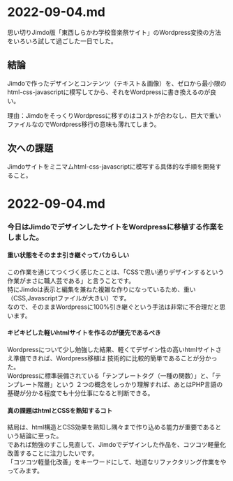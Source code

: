 # 2022-09-04.md
思い切りJimdo版「東西しらかわ学校音楽祭サイト」のWordpress変換の方法をいろいろ試して過ごした一日でした。  
## 結論
Jimdoで作ったデザインとコンテンツ（テキスト＆画像）を、ゼロから最小限のhtml-css-javascriptに模写してから、それをWordpressに書き換えるのが良い。  
<p>理由：JimdoをそっくりWordpressに移すのはコストが合わなし、巨大で重いファイルなのでWordpress移行の意味も薄れてしまう。
</p>

## 次への課題
Jimdoサイトをミニマムhtml-css-javascriptに模写する具体的な手順を開発すること。

# 2022-09-04.md
### 今日はJimdoでデザインしたサイトをWordpressに移植する作業をしました。  
#### 重い状態をそのまま引き継ぐってバカらしい
この作業を通じてつくづく感じたことは、「CSSで思い通りデザインするという作業がまさに職人芸である」と言うことです。  
特にJimdoは表示と編集を兼ねた複雑な作りになっているため、重い（CSS,Javascriptファイルが大きい）です。    
なので、そのままWordpressに100%引き継ぐという手法は非常に不合理だと思います。
#### キビキビした軽いhtmlサイトを作るのが優先であるべき
Wordpressについて少し勉強した結果、軽くてデザイン性の高いhtmlサイトさえ準備できれば、Wordpress移植は
技術的に比較的簡単であることが分かった。  
Wordpressに標準装備されている「テンプレートタグ（一種の関数）」と、「テンプレート階層」という
２つの概念をしっかり理解すれば、あとはPHP言語の基礎が分かる程度でも十分仕事になると判断できる。
#### 真の課題はhtmlとCSSを熟知するコト
結局は、html構造とCSS効果を熟知し隅々まで作り込める能力が重要であるという結論に至った。  
であれば勉強のすこし見直して、Jimdoでデザインした作品を、コツコツ軽量化改善することに注力したいです。  
「コツコツ軽量化改善」をキーワードにして、地道なリファクタリング作業をやってみます。



